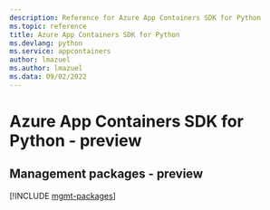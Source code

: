 ```yaml
---
description: Reference for Azure App Containers SDK for Python
ms.topic: reference
title: Azure App Containers SDK for Python
ms.devlang: python
ms.service: appcontainers
author: lmazuel
ms.author: lmazuel
ms.data: 09/02/2022
---
```

# Azure App Containers SDK for Python - preview

## Management packages - preview
[!INCLUDE [mgmt-packages](app-containers-mgmt-index.md)]
